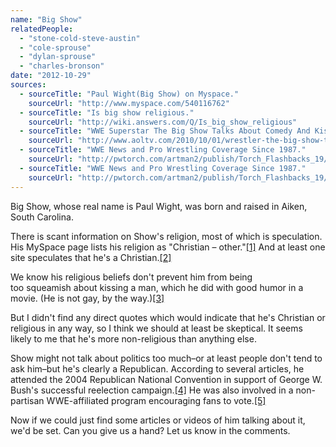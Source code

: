 ```yaml
---
name: "Big Show"
relatedPeople:
  - "stone-cold-steve-austin"
  - "cole-sprouse"
  - "dylan-sprouse"
  - "charles-bronson"
date: "2012-10-29"
sources:
  - sourceTitle: "Paul Wight(Big Show) on Myspace."
    sourceUrl: "http://www.myspace.com/540116762"
  - sourceTitle: "Is big show religious."
    sourceUrl: "http://wiki.answers.com/Q/Is_big_show_religious"
  - sourceTitle: "WWE Superstar The Big Show Talks About Comedy And Kissing Guys."
    sourceUrl: "http://www.aoltv.com/2010/10/01/wrestler-the-big-show-talks-about-comedy-and-kissing-guys/"
  - sourceTitle: "WWE News and Pro Wrestling Coverage Since 1987."
    sourceUrl: "http://pwtorch.com/artman2/publish/Torch_Flashbacks_19/article_14703.shtml"
  - sourceTitle: "WWE News and Pro Wrestling Coverage Since 1987."
    sourceUrl: "http://pwtorch.com/artman2/publish/Torch_Flashbacks_19/article_14703.shtml"
---
```


Big Show, whose real name is Paul Wight, was born and raised in Aiken, South Carolina.

There is scant information on Show's religion, most of which is speculation. His MySpace page lists his religion as "Christian – other."<a class="source-citation" href="http://www.myspace.com/540116762" title="Paul Wight(Big Show) on Myspace.">[1]</a> And at least one site speculates that he's a Christian.<a class="source-citation" href="http://wiki.answers.com/Q/Is_big_show_religious" title="Is big show religious.">[2]</a>

We know his religious beliefs don't prevent him from being too squeamish about kissing a man, which he did with good humor in a movie. (He is not gay, by the way.)<a class="source-citation" href="http://www.aoltv.com/2010/10/01/wrestler-the-big-show-talks-about-comedy-and-kissing-guys/" title="WWE Superstar The Big Show Talks About Comedy And Kissing Guys.">[3]</a>

But I didn't find any direct quotes which would indicate that he's Christian or religious in any way, so I think we should at least be skeptical. It seems likely to me that he's more non-religious than anything else.

Show might not talk about politics too much–or at least people don't tend to ask him–but he's clearly a Republican. According to several articles, he attended the 2004 Republican National Convention in support of George W. Bush's successful reelection campaign.<a class="source-citation" href="http://pwtorch.com/artman2/publish/Torch_Flashbacks_19/article_14703.shtml" title="WWE News and Pro Wrestling Coverage Since 1987.">[4]</a> He was also involved in a non-partisan WWE-affiliated program encouraging fans to vote.<a class="source-citation" href="http://pwtorch.com/artman2/publish/Torch_Flashbacks_19/article_14703.shtml" title="WWE News and Pro Wrestling Coverage Since 1987.">[5]</a>

Now if we could just find some articles or videos of him talking about it, we'd be set. Can you give us a hand? Let us know in the comments.
